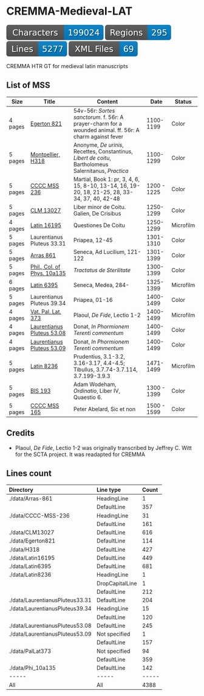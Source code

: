 # CREMMA-Medieval-LAT

![characters badge](badges/characters.svg) ![regions badge](badges/regions.svg) ![lines badge](badges/lines.svg) ![files badge](badges/files.svg)

CREMMA HTR GT for medieval latin manuscripts

## List of MSS

| Size | Title | Content | Date | Status |
| ---- | ----- | ------- | ---- | ------ |
| 4 pages | [Egerton 821](https://data.biblissima.fr/entity/Q203065) |  54v-56r: *Sortes sanctorum*. f. 56r: A prayer-charm for a wounded animal. ff. 56r: A charm against fever | 1100-1199 | Color |
| 5 pages | [Montpellier, H318](https://bvmm.irht.cnrs.fr/consult/consult.php?REPRODUCTION_ID=17936) | Anonyme, *De urinis*, Recettes, Constantinus, *Libert de coitu*, Bartholomeus Salernitanus, *Practica* | 1100-1299 | Color |
| 5 pages | [CCCC MSS 236](https://parker.stanford.edu/parker/catalog/jf942rk0336) | Martial, Book 1: pr, 3, 4, 6, 15, 8-10, 13-14, 16, 19-20, 18, 21-25, 28, 33-34, 37, 40, 42-48  | 1200 - 1225 | Color | 
| 5 pages | [CLM 13027](https://www.digitale-sammlungen.de/de/view/bsb00042773?page=78,79) | Liber minor de Coitu. Galien, De Crisibus | 1250-1299 | Color |
| 4 pages | [Latin 16195](https://gallica.bnf.fr/ark:/12148/btv1b9067171j) | Questiones De Coitu | 1250-1299 | Microfilm |
| 5 pages | Laurentianus Pluteus 33.31 | Priapea, 12-45 | 1301-1310 | Color |
| 5 pages | [Arras 861](http://medium-avance.irht.cnrs.fr/ark:/63955/md4947429d6v) | Seneca, Ad Lucilium, 121-122 | 1301-1399 | Color |
| 5 pages | [Phil., Col. of Phys. 10a135](https://openn.library.upenn.edu/Data/0027/html/cpp_10a_135.html) | *Tractatus de Sterilitate* | 1300-1399 | Color |
| 6 pages | [Latin 6395](https://gallica.bnf.fr/ark:/12148/btv1b10720891d) | Seneca, Medea, 284- | 1325-1399 | Microfilm |
| 5 pages | Laurentianus Pluteus 39.34 | Priapea, 01-16 | 1400-1499 | Color |
| 4 pages | [Vat. Pal. Lat. 373](https://scta.lombardpress.org/text?resourceid=http://scta.info/resource/pal) | Plaoul, *De Fide*, Lectio 1-2 | 1400-1499 | Microfilm |
| 4 pages | [Laurentianus Pluteus 53.08](http://mss.bmlonline.it/s.aspx?Id=AWOIfbebI1A4r7GxMIYg&c=Donati%20Expositio%20in%20Terentium#/oro/11) | Donat, *In Phormionem Terenti commentum* | 1400-1499 | Color |
| 4 pages | [Laurentianus Pluteus 53.09](http://mss.bmlonline.it/s.aspx?Id=AWOIfKr_I1A4r7GxMIMg&c=Donati%20Expositio%20in%20Terentium#/oro/17) | Donat, *In Phormionem Terenti commentum* | 1400-1499 | Color |
| 5 pages | [Latin 8236](https://gallica.bnf.fr/ark:/12148/btv1b100353403) | Prudentius, 3.1-3.2, 3.16-3.17, 4.4-4.5; Tibullus, 3.7.74-3.7.114, 3.7.199-3.9.3 | 1471-1499 | Microfilm |
| 5 pages | [BIS 193](http://www.calames.abes.fr/pub/#details?id=UNIA10429) | Adam Wodeham, *Ordinatio*, Liber IV, Quaestio 6. | 1300 - 1399 | Color |
| 5 pages | [CCCC MSS 165](https://parker.stanford.edu/parker/catalog/rw051yd4696) | Peter Abelard, Sic et non | 1500 - 1599 | Color |

## Credits

- Plaoul, *De Fide*, Lectio 1-2 was originally transcribed by Jeffrey C. Witt for the SCTA project. It was readapted for CREMMA 

## Lines count

| Directory                       | Line type       | Count   |
|:--------------------------------|:----------------|:--------|
| ./data/Arras-861                | HeadingLine     | 1       |
|                                 | DefaultLine     | 357     |
| ./data/CCCC-MSS-236             | HeadingLine     | 31      |
|                                 | DefaultLine     | 161     |
| ./data/CLM13027                 | DefaultLine     | 616     |
| ./data/Egerton821               | DefaultLine     | 114     |
| ./data/H318                     | DefaultLine     | 427     |
| ./data/Latin16195               | DefaultLine     | 449     |
| ./data/Latin6395                | DefaultLine     | 681     |
| ./data/Latin8236                | HeadingLine     | 1       |
|                                 | DropCapitalLine | 1       |
|                                 | DefaultLine     | 212     |
| ./data/LaurentianusPluteus33.31 | DefaultLine     | 204     |
| ./data/LaurentianusPluteus39.34 | HeadingLine     | 15      |
|                                 | DefaultLine     | 120     |
| ./data/LaurentianusPluteus53.08 | DefaultLine     | 245     |
| ./data/LaurentianusPluteus53.09 | Not specified   | 1       |
|                                 | DefaultLine     | 157     |
| ./data/PalLat373                | Not specified   | 94      |
|                                 | DefaultLine     | 359     |
| ./data/Phi_10a135               | DefaultLine     | 142     |
| -----                           | -----           | -----   |
| All                             | All             | 4388    |



